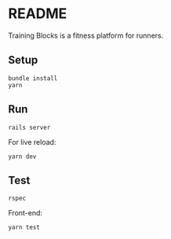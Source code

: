 # README

Training Blocks is a fitness platform for runners.

## Setup

```
bundle install
yarn
```

## Run

```
rails server
```

For live reload:
```
yarn dev
```

## Test

```
rspec
```

Front-end:
```
yarn test
```
